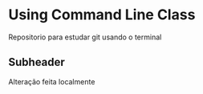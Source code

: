 # **Using Command Line Class**

Repositorio para estudar git usando o terminal

## **Subheader**

Alteração feita localmente
